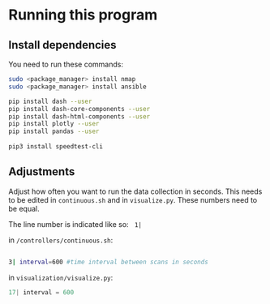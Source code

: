 # Running this program

## Install dependencies

You need to run these commands:

```bash
sudo <package_manager> install nmap
sudo <package_manager> install ansible

pip install dash --user
pip install dash-core-components --user
pip install dash-html-components --user
pip install plotly --user
pip install pandas --user
    
pip3 install speedtest-cli
```

## Adjustments

Adjust how often you want to run the data collection in seconds. This needs to be edited in ```continuous.sh``` and in ```visualize.py```. These numbers need to be equal.

The line number is indicated like so: &nbsp; ```1|``` 

in ```/controllers/continuous.sh```:
```bash

3| interval=600 #time interval between scans in seconds
```

in ```visualization/visualize.py```:
```python
17| interval = 600
```

